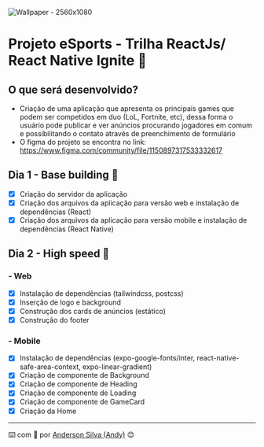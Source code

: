 ![Wallpaper - 2560x1080](https://user-images.githubusercontent.com/52717632/189574623-ec52494c-023e-4d05-97c9-b5ddfa0b101b.jpg)
# Projeto eSports - Trilha ReactJs/ React Native Ignite :rocket:

## O que será desenvolvido?
* Criação de uma aplicação que apresenta os principais games que podem ser competidos em duo (LoL, Fortnite, etc), dessa forma o usuário pode publicar e ver anúncios procurando jogadores em comum e possibilitando o contato através de preenchimento de formulário
* O figma do projeto se encontra no link: https://www.figma.com/community/file/1150897317533332617

## Dia 1 - Base building :rocket:
- [x] Criação do servidor da aplicação
- [x] Criação dos arquivos da aplicação para versão web e instalação de dependências (React)
- [x] Criação dos arquivos da aplicação para versão mobile e instalação de dependências (React Native)

## Dia 2 - High speed :rocket:
### - Web
- [x] Instalação de dependências (tailwindcss, postcss)
- [x] Inserção de logo e background
- [x] Construção dos cards de anúncios (estático)
- [x] Construção do footer

### - Mobile
- [x] Instalação de dependências (expo-google-fonts/inter, react-native-safe-area-context, expo-linear-gradient)
- [x] Criação de componente de Background
- [x] Criação de componente de Heading
- [x] Criação de componente de Loading
- [x] Criação de componente de GameCard
- [x] Criação da Home
---
:keyboard: com :purple_heart: por [Anderson Silva (Andy)](https://www.linkedin.com/in/andssilva/) 😊